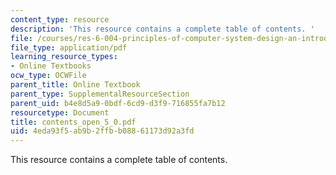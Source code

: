 ```yaml
---
content_type: resource
description: 'This resource contains a complete table of contents. '
file: /courses/res-6-004-principles-of-computer-system-design-an-introduction-spring-2009/4eda93f5ab9b2ffbb08861173d92a3fd_contents_open_5_0.pdf
file_type: application/pdf
learning_resource_types:
- Online Textbooks
ocw_type: OCWFile
parent_title: Online Textbook
parent_type: SupplementalResourceSection
parent_uid: b4e8d5a9-0bdf-6cd9-d3f9-716855fa7b12
resourcetype: Document
title: contents_open_5_0.pdf
uid: 4eda93f5-ab9b-2ffb-b088-61173d92a3fd
---
```

This resource contains a complete table of contents. 

